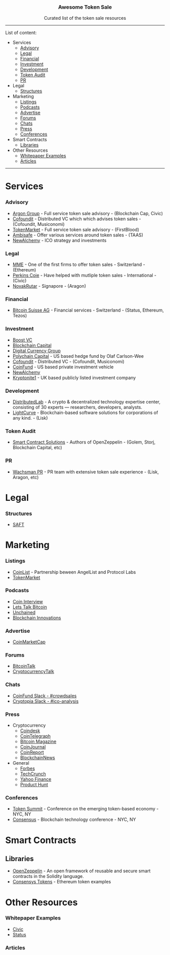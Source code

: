<h3 align="center">Awesome Token Sale<!-- Serve Confidently. --></h3>
<p align="center">Curated list of the token sale resources</p>

---

List of content:
* Services
  * [Advisory](#advisory)   
  * [Legal](#legal)
  * [Financial](#financial)
  * [Investment](#investment)
  * [Development](#development)
  * [Token Audit](#token-audit)
  * [PR](#pr)
* Legal
  * [Structures](#structures)
* Marketing
  * [Listings](#listings)
  * [Podcasts](#podcasts)
  * [Advertise](#advertise)
  * [Forums](#forums)
  * [Chats](#chats)
  * [Press](#press)
  * [Conferences](#conferences)
* Smart Contracts
  * [Libraries](#libraries)
* Other Resources
  * [Whitepaper Examples](#whitepaper-examples)
  * [Articles](#articles)

---

# Services

### Advisory
* [Argon Group](https://argongroup.com/) - Full service token sale advisory - (Blockchain Cap, Civic)
* [Cofoundit](https://cofound.it/en/) - Distributed VC which which advises token sales - (Cofoundit, Musiconomi)
* [TokenMarket](https://tokenmarket.net/ico-professional-services) - Full service token sale advisory - (FirstBlood)
* [Ambisafe](https://www.ambisafe.co/services/) - Offer various services around token sales - (TAAS)
* [NewAlchemy](https://newalchemy.io/strategy/) - ICO strategy and investments 


### Legal
* [MME](http://www.mme.ch/) - One of the first firms to offer token sales - Switzerland - (Ethereum)
* [Perkins Coie](https://www.perkinscoie.com/en/index.html) - Have helped with mutliple token sales - International - (Civic)
* [NovakRutar](http://www.novakrutar.si/en/) - Signapore - (Aragon)

### Financial
* [Bitcoin Suisse AG](https://www.bitcoinsuisse.ch/ico/) - Financial services - Switzerland - (Status, Ethereum, Tezos)

### Investment
* [Boost VC](https://www.boost.vc/)
* [Blockchain Capital](http://blockchain.capital/)
* [Digital Currency Group](http://dcg.co/)
* [Polychain Capital](http://polychain.capital/) - US based hedge fund by Olaf Carlson-Wee
* [Cofoundit](https://cofound.it/en/) - Distributed VC - (Cofoundit, Musiconomi)
* [CoinFund](https://coinfund.io/) - US based private investment vehicle
* [NewAlchemy](https://newalchemy.io/investment)
* [Kryptonite1](https://www.kryptonite1.co/) - UK based publicly listed investment company

### Development
* [DistributedLab](https://distributedlab.com/) - A crypto & decentralized technology expertise center, consisting of 30 experts — researchers, developers, analysts.
* [LightCurve](http://www.lightcurve.io/) - Blockchain-based software solutions for corporations of any kind. - (Lisk)

### Token Audit
* [Smart Contract Solutions](https://smartcontractsolutions.com/) - Authors of OpenZeppelin - (Golem, Storj, Blockchain Capital, etc)

### PR
* [Wachsman PR](http://wachsmanpr.com/) - PR team with extensive token sale experience - (Lisk, Aragon, etc)

# Legal

### Structures
* [SAFT](https://coinlist.co/about/help/saft)

# Marketing

### Listings
* [CoinList](https://coinlist.co/) - Partnership beween AngelList and Protocol Labs
* [TokenMarket](https://tokenmarket.net/)

### Podcasts
* [Coin Interview](https://www.youtube.com/channel/UCOu5mkF_NczLQzICINvzr9w)
* [Lets Talk Bitcoin](https://letstalkbitcoin.com/)
* [Unchained](https://itunes.apple.com/us/podcast/unchained-big-ideas-from-worlds-blockchain-cryptocurrency/id1123922160?mt=2&i=1000384504169)
* [Blockchain Innovations](https://itunes.apple.com/us/podcast/blockchain-innovation-interviewing-brightest-minds/id1238906492?mt=2)

### Advertise
* [CoinMarketCap](https://coinmarketcap.com/)

### Forums
* [BitcoinTalk](https://bitcointalk.org)
* [CryptocurrencyTalk](https://cryptocurrencytalk.com)

### Chats
* [CoinFund Slack - #crowdsales](https://coinfund.io/)
* [Cryptopia Slack - #ico-analysis](https://cryptocopia.herokuapp.com/)

### Press
* Cryptocurrency
  * [Coindesk](http://www.coindesk.com/)
  * [CoinTelegraph](https://cointelegraph.com/)
  * [Bitcoin Magazine](https://bitcoinmagazine.com/)
  * [CoinJournal](https://coinjournal.net/)
  * [CoinReport](https://coinreport.net/)
  * [BlockchainNews](http://www.the-blockchain.com/)
* General
  * [Forbes](https://www.forbes.com)
  * [TechCrunch](https://techcrunch.com/)
  * [Yahoo Finance](https://finance.yahoo.com/)
  * [Product Hunt](https://www.producthunt.com/)

### Conferences
* [Token Summit](http://tokensummit.com/) - Conference on the emerging token-based economy - NYC, NY
* [Consensus](http://www.coindesk.com/events/consensus-2017/) - Blockchain technology conference - NYC, NY

# Smart Contracts

## Libraries
* [OpenZeppelin](https://openzeppelin.org/) - An open framework of reusable and secure smart contracts in the Solidity language.
* [Consensys Tokens](https://github.com/ConsenSys/Tokens) - Ethereum token examples

# Other Resources

### Whitepaper Examples
* [Civic](https://tokensale.civic.com/static/images/landing/CivicTokenSaleWhitePaper.pdf)
* [Status](https://status.im/whitepaper.pdf)

### Articles

